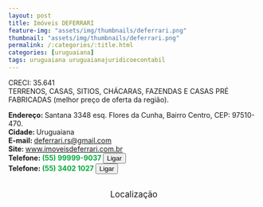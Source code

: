 ```yaml
---
layout: post
title: Imóveis DEFERRARI 
feature-img: "assets/img/thumbnails/deferrari.png"
thumbnail: "assets/img/thumbnails/deferrari.png"
permalink: /:categories/:title.html
categories: [uruguaiana]
tags: uruguaiana uruguaianajuridicoecontabil
---
```

CRECI: 35.641<br />
TERRENOS, CASAS, SITIOS, CHÁCARAS, FAZENDAS E CASAS PRÉ FABRICADAS (melhor preço de oferta da região).<br/>
<!-- more -->
<b>Endereço: </b>Santana 3348 esq. Flores da Cunha, Bairro Centro, CEP: 97510-470.<br />
<b>Cidade: </b>Uruguaiana<br />
<b>E-mail: </b>deferrari.rs@gmail.com<br />
<b>Site: </b><a href="https://www.imoveisdeferrari.com.br">www.imoveisdeferrari.com.br</a><br />
<b>Telefone: <span style="color: #00ab3a;">(55) 99999-9037 </span> <a href="tel:55999999037"><button class="ligar">Ligar</button></a></b><br />
<b>Telefone: <span style="color: #00ab3a;">(55) 3402 1027</span> <a href="tel:5534021027"><button class="ligar">Ligar</button></a></b><br />
<br />
<style>
      #map {
        height: 400px;
        width: 100%;
       }
    </style>

<div style="font-size: larger; text-align: center;">
Localização</div>
<div id="map">
<script>
      function initMap() {
        var uluru = {lat: -29.7568914, lng: -57.079722};
        var map = new google.maps.Map(document.getElementById('map'), {
          zoom: 17,
          center: uluru
        });
        var marker = new google.maps.Marker({
          position: uluru,
          map: map
        });
      }
    </script>
    <script async="" defer="" src="https://maps.googleapis.com/maps/api/js?key=AIzaSyDDc8SHLmOesJRaXCW0fZ2ST09W4s0ME5g&amp;callback=initMap">
    </script>
</div>
